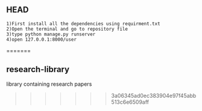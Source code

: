 ## HEAD
```
1)First install all the dependencies using requirment.txt
2)Open the terminal and go to repository file
3)type python manage.py runserver 
4)open 127.0.0.1:8000/user
```
=======
## research-library
library containing research papers
>>>>>>> 3a06345ad0ec383904e97f45abb513c6e6509aff
